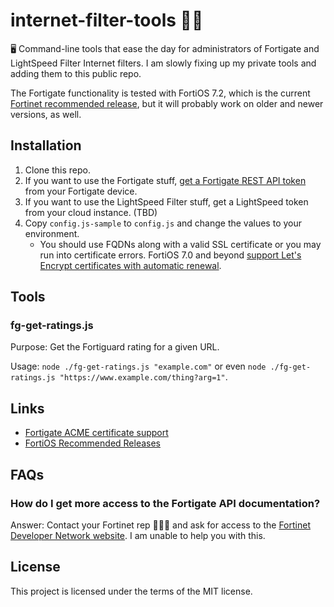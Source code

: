 # internet-filter-tools 🦹🏻

🖥️ Command-line tools that ease the day for administrators of Fortigate and 
LightSpeed Filter Internet filters. I am slowly fixing up my private tools and
adding them to this public repo.

The Fortigate functionality is tested with FortiOS 7.2, which is the current 
[Fortinet recommended release](https://community.fortinet.com/t5/FortiGate/Technical-Tip-Recommended-Release-for-FortiOS/ta-p/227178), but it will probably work on older and 
newer versions, as well.

## Installation

1. Clone this repo.
2. If you want to use the Fortigate stuff, [get a Fortigate REST API token](https://registry.terraform.io/providers/fortinetdev/fortios/latest/docs/guides/fgt_token) from your Fortigate device.
3. If you want to use the LightSpeed Filter stuff, get a LightSpeed token from 
your cloud instance. (TBD)
4. Copy `config.js-sample` to `config.js` and change the values to your
   environment. 
   - You should use FQDNs along with a valid SSL certificate or you may run
     into certificate errors. FortiOS 7.0 and beyond [support Let's Encrypt
     certificates with automatic renewal](https://docs.fortinet.com/document/fortigate/7.0.0/new-features/822087/acme-certificate-support).

## Tools

### fg-get-ratings.js

Purpose: Get the Fortiguard rating for a given URL.

Usage: `node ./fg-get-ratings.js "example.com"` or even `node ./fg-get-ratings.js "https://www.example.com/thing?arg=1"`.

## Links

- [Fortigate ACME certificate support](https://docs.fortinet.com/document/fortigate/7.0.0/new-features/822087/acme-certificate-support)
- [FortiOS Recommended Releases](https://community.fortinet.com/t5/FortiGate/Technical-Tip-Recommended-Release-for-FortiOS/ta-p/227178)

## FAQs

### How do I get more access to the Fortigate API documentation?
Answer: Contact your Fortinet rep 💁🏻‍♂️ and ask for access to the [Fortinet Developer Network website](https://fndn.fortinet.net). I am unable to help you with this.

## License

This project is licensed under the terms of the MIT license.
